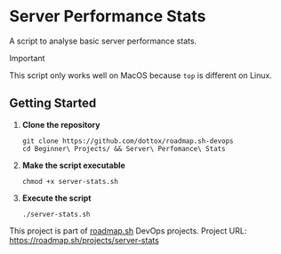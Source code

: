 # Server Performance Stats
A script to analyse basic server performance stats. 

> [!IMPORTANT]
> This script only works well on MacOS because `top` is different on Linux.

## Getting Started
1. **Clone the repository**
    ```
    git clone https://github.com/dottox/roadmap.sh-devops
    cd Beginner\ Projects/ && Server\ Perfomance\ Stats
    ```

2. **Make the script executable**
    ```
    chmod +x server-stats.sh
    ```
3. **Execute the script**  
    ```
    ./server-stats.sh
    ```
This project is part of [roadmap.sh](https://roadmap.sh) DevOps projects.
Project URL: https://roadmap.sh/projects/server-stats